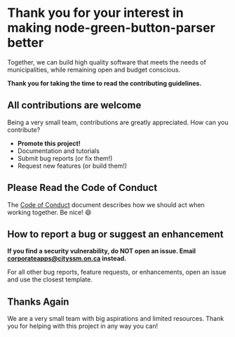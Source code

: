 # Thank you for your interest in making node-green-button-parser better

Together, we can build high quality software that meets the needs of municipalities,
while remaining open and budget conscious.

**Thank you for taking the time to read the contributing guidelines.**

## All contributions are welcome

Being a very small team, contributions are greatly appreciated. How can you contribute?

- **Promote this project!**
- Documentation and tutorials
- Submit bug reports (or fix them!)
- Request new features (or build them!)

## Please Read the Code of Conduct

The [Code of Conduct](CODE_OF_CONDUCT.md) document describes how we should act when working together.
Be nice! :smile:

## How to report a bug or suggest an enhancement

**If you find a security vulnerability, do NOT open an issue. Email
<corporateapps@cityssm.on.ca> instead.**

For all other bug reports, feature requests, or enhancements,
open an issue and use the closest template.

## Thanks Again

We are a very small team with big aspirations and limited resources.
Thank you for helping with this project in any way you can!
